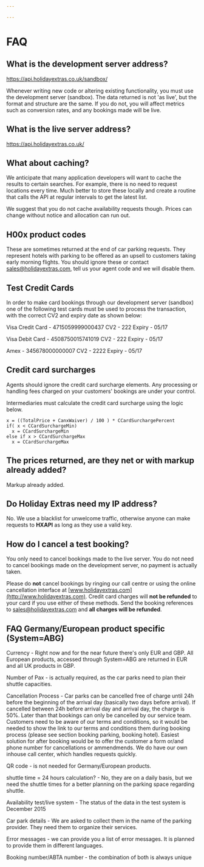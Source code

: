 ```yaml
---

---
```


# FAQ

## What is the development server address?

https://api.holidayextras.co.uk/sandbox/

Whenever writing new code or altering existing functionality, you must use the development server (sandbox). The data returned is not 'as live', but the format and structure are the same. If you do not, you will affect metrics such as conversion rates, and any bookings made will be live.



## What is the live server address?

https://api.holidayextras.co.uk/







## What about caching?

We anticipate that many application developers will want to cache the results to certain searches. For example, there is no need to request locations every time. Much better to store these locally and create a routine that calls the API at regular intervals to get the latest list.

We suggest that you do not cache availability requests though. Prices can change without notice and allocation can run out.



## H00x product codes

These are sometimes returned at the end of car parking requests. They represent hotels with parking to be offered as an upsell to customers taking early morning flights. You should ignore these or contact <sales@holidayextras.com>, tell us your agent code and we will disable them.

## Test Credit Cards

In order to make card bookings through our development server (sandbox) one of the following test cards must be used to process the transaction, with the correct CV2 and expiry date as shown below:

Visa Credit Card - 4715059999000437
CV2 - 222
Expiry - 05/17

Visa Debit Card - 4508750015741019
CV2 - 222
Expiry - 05/17

Amex - 345678000000007
CV2 - 2222
Expiry - 05/17

## Credit card surcharges

Agents should ignore the credit card surcharge elements. Any processing or handling fees charged on your customers' bookings are under your control.

Intermediaries must calculate the credit card surcharge using the logic below.

```
x = ((TotalPrice + CanxWaiver) / 100 ) * CCardSurchargePercent
if( x < CCardSurchargeMin)
  x = CCardSurchargeMin
else if x > CCardSurchargeMax
  x = CCardSurchargeMax
```





## The prices returned, are they net or with markup already added?

Markup already added.






## Do Holiday Extras need my IP address?

No. We use a blacklist for unwelcome traffic, otherwise anyone can make requests to **HXAPI** as long as they use a valid key.




## How do I cancel a test booking?

You only need to cancel bookings made to the live server. You do not need to cancel bookings made on the development server, no payment is actually taken.

Please do **not** cancel bookings by ringing our call centre or using the online cancellation interface at [www.holidayextras.com](http://www.holidayextras.com). Credit card charges will **not be refunded** to your card if you use either of these methods. Send the booking references to <sales@holidayextras.com> and **all charges will be refunded**.

## FAQ Germany/European product specific (System=ABG)

Currency - Right now and for the near future there's only EUR and GBP. All European products, accessed through System=ABG are returned in EUR and all UK products in GBP.

Number of Pax - is actually required, as the car parks need to plan their shuttle capacities.

Cancellation Process - Car parks can be cancelled free of charge until 24h before the beginning of the arrival day (basically two days before arrival). If cancelled between 24h before arrival day and arrival day, the charge is 50%. Later than that bookings can only be cancelled by our service team. Customers need to be aware of our terms and conditions, so it would be needed to show the link to our terms and conditions them during booking process (please see section booking parking, booking hotel). Easiest solution for after booking would be to offer the customer a form or/and phone number for cancellations or ammendmends. We do have our own inhouse call center, which handles requests quickly.

QR code - is not needed for Germany/European products.

shuttle time = 24 hours calculation? - No, they are on a daily basis, but we need the shuttle times for a better planning on the parking space regarding shuttle.

Availability test/live system - The status of the data in the test system is December 2015

Car park details - We are asked to collect them in the name of the parking provider. They need them to organize their services.

Error messages - we can provide you a list of error messages. It is planned to provide them in different languages.

Booking number/ABTA number - the combination of both is always unique




